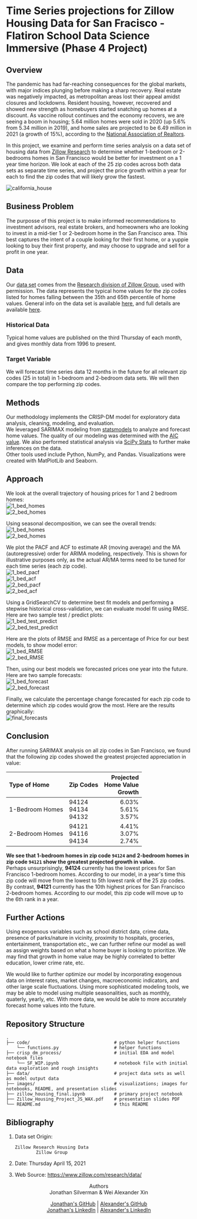 # Time Series projections for Zillow Housing Data for San Fracisco - Flatiron School Data Science Immersive (Phase 4 Project)
  
## Overview  
The pandemic has had far-reaching consequences for the global markets, with major indices plunging before making a sharp recovery. Real estate was negatively impacted, as metropolitan areas lost their appeal amidst closures and lockdowns. Resident housing, however, recovered and showed new strength as homebuyers started snatching up homes at a discount. As vaccine rollout continues and the economy recovers, we are seeing a boom in housing; 5.64 million homes were sold in 2020 (up 5.6% from 5.34 million in 2019), and home sales are projected to be 6.49 million in 2021 (a growth of 15%), according to the [National Association of Realtors](https://www.statista.com/statistics/226144/us-existing-home-sales/).

In this project, we examine and perform time series analysis on a data set of housing data from [Zillow Research](https://www.zillow.com/research/data/) to determine whether 1-bedroom or 2-bedrooms homes in San Francisco would be better for investment on a 1 year time horizon.  We look at each of the 25 zip codes across both data sets as separate time series, and project the price growth within a year for each to find the zip codes that will likely grow the fastest.

![california_house](images/california_housing.jpg)  
  
## Business Problem
The purposse of this project is to make informed recommendations to investment advisors, real estate brokers, and homeowners who are looking to invest in a mid-tier 1 or 2-bedroom home in the San Francisco area. This best captures the intent of a couple looking for their first home, or a yuppie looking to buy their first property, and may choose to upgrade and sell for a profit in one year.

## Data  
Our [data set](Zip_zhvi_bdrmcnt_2_uc_sfrcondo_tier_0.33_0.67_sm_sa_mon.csv) comes from the [Research division of Zillow Group](https://www.zillow.com/research/), used with permission. The data represents the typical home values for the zip codes listed for homes falling between the 35th and 65th percentile of home values. General info on the data set is available [here](https://www.zillow.com/research/zhvi-methodology-2019-highlights-26221), and full details are available [here](https://www.zillow.com/research/zhvi-methodology-2019-deep-26226).  
  
### Historical Data    
Typical home values are published on the third Thursday of each month, and gives monthly data from 1996 to present.  

### Target Variable  
We will forecast time series data 12 months in the future for all relevant zip codes (25 in total) in 1-bedroom and 2-bedroom data sets.  We will then compare the top performing zip codes.
  
## Methods  
Our methodology implements the CRISP-DM model for exploratory data analysis, cleaning, modeling, and evaluation.  
We leveraged SARIMAX modeling from [statsmodels](https://www.statsmodels.org/stable/generated/statsmodels.tsa.statespace.sarimax.SARIMAX.html) to analyze and forecast home values. The quality of our modeling was determined with the [AIC value](https://en.wikipedia.org/wiki/Akaike_information_criterion). We also performed statistical analysis via [SciPy Stats](https://docs.scipy.org/doc/scipy/reference/stats.html) to further make inferences on the data.  
Other tools used include Python, NumPy, and Pandas. Visualizations were created with MatPlotLib and Seaborn.  
  
## Approach
We look at the overall trajectory of housing prices for 1 and 2 bedroom homes:  
![1_bed_homes](images/1_bdrm_home_values.png)  
![2_bed_homes](images/2_bdrm_home_values.png)  

Using seasonal decomposition, we can see the overall trends:  
![1_bed_homes](images/1_bdrm_seasonal_decomp.png)  
![2_bed_homes](images/2_bdrm_seasonal_decomp.png)  

We plot the PACF and ACF to estimate AR (moving average) and the MA (autoregressive) order for ARIMA modeling, respectively.  This is shown for illustrative purposes only, as the actual AR/MA terms need to be tuned for each time series (each zip code).  
![1_bed_pacf](images/1_bdrm_PACF.png)  
![1_bed_acf](images/1_bdrm_ACF.png)  
![2_bed_pacf](images/2_bdrm_PACF.png)  
![2_bed_acf](images/2_bdrm_ACF.png)  

Using a GridSearchCV to determine best fit models and performing a stepwise historical cross-validation, we can evaluate model fit using RMSE.  
Here are two sample test / predict plots:  
![1_bed_test_predict](images/1_bdrm_test_predict94124.png)  
![2_bed_test_predict](images/2_bdrm_test_predict94121.png)  

Here are the plots of RMSE and RMSE as a percentage of Price for our best models, to show model error:  
![1_bed_RMSE](images/1_bdrm_RMSE.png)  
![2_bed_RMSE](images/2_bdrm_RMSE.png)  

Then, using our best models we forecasted prices one year into the future. Here are two sample forecasts:  
![1_bed_forecast](images/1_bdrm_forecast_94124.png)  
![2_bed_forecast](images/2_bdrm_forecast_94121.png)  

Finally, we calculate the percentage change forecasted for each zip code to determine which zip codes would grow the most. Here are the results graphically:  
![final_forecasts](images/final_forecasts.png)  

## Conclusion
After running SARIMAX analysis on all zip codes in San Francisco, we found that the following zip codes showed the greatest projected appreciation in value:  

Type of Home    |  Zip Codes                    | Projected </br> Home Value </br> Growth  
:---------------|:------------------------------|-----------------------------:  
1-Bedroom Homes | 94124 </br> 94134 </br> 94132 | 6.03% </br> 5.61% </br> 3.57% 
2-Bedroom Homes | 94121 </br> 94116 </br> 94134 | 4.41% </br> 3.07% </br> 2.74% 

<b>We see that 1-bedroom homes in zip code `94124` and 2-bedroom homes in zip code `94121` show the greatest projected growth in value.</b>  
Perhaps unsurprisingly, **94124** currently has the lowest prices for San Francisco 1-bedroom homes. According to our model, in a year's time this zip code will move from the lowest to 5th lowest rank of the 25 zip codes.  
By contrast, **94121** currently has the 10th highest prices for San Francisco 2-bedroom homes. According to our model, this zip code will move up to the 6th rank in a year.

## Further Actions  
Using exogenous variables such as school district data, crime data, presence of parks/nature in vicinity, proximity to hospitals, groceries, entertainment, transportation etc., we can further refine our model as well as assign weights based on what a home buyer is looking to prioritize. We may find that growth in home value may be highly correlated to better education, lower crime rate, etc.   

We would like to further optimize our model by incorporating exogenous data on interest rates, market changes, macroeconomic indicators, and other large scale fluctuations. Using more sophisticated modeling tools, we may be able to model using multiple seasonalities, such as monthly, quaterly, yearly, etc. With more data, we would be able to more accurately forecast home values into the future.  

## Repository Structure
    .
    ├── code/                                # python helper functions
        └── functions.py                     # helper functions
    ├── crisp_dm_process/                    # initial EDA and model notebook files 
        └── SF_WIP.ipynb                     # notebook file with initial data exploration and rough insights
    ├── data/                                # project data sets as well as model output data
    ├── images/                              # visualizations; images for notebooks, README, and presentation slides
    ├── zillow_housing_final.ipynb           # primary project notebook 
    ├── Zillow_Housing_Project_JS_WAX.pdf    # presentation slides PDF
    └── README.md                            # this README
  
## Bibliography  
1. Data set Origin:  
  
       Zillow Research Housing Data  
               Zillow Group  
2. Date:    Thursday April 15, 2021
3. Web Source:  https://www.zillow.com/research/data/             
  
<div align="center";>Authors  
  <div align="center";>Jonathan Silverman & Wei Alexander Xin   
    
[Jonathan's GitHub](https://github.com/silvermanjonathan) | [Alexander's GitHub](https://github.com/eggrollofchaos)  
[Jonathan's LinkedIn](https://www.linkedin.com/in/jonathansilverman007) | [Alexander's LinkedIn](https://www.linkedin.com/in/waximus)
